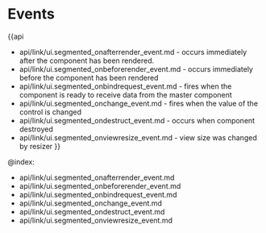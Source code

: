
Events
=======

{{api
- api/link/ui.segmented_onafterrender_event.md - occurs immediately after the component has been rendered.
- api/link/ui.segmented_onbeforerender_event.md - occurs immediately before the component has been rendered
- api/link/ui.segmented_onbindrequest_event.md - fires when the component is ready to receive data from the master component
- api/link/ui.segmented_onchange_event.md - fires when the value of the control is changed
- api/link/ui.segmented_ondestruct_event.md - occurs when component destroyed
- api/link/ui.segmented_onviewresize_event.md - view size was changed by resizer
}}

@index:
- api/link/ui.segmented_onafterrender_event.md
- api/link/ui.segmented_onbeforerender_event.md
- api/link/ui.segmented_onbindrequest_event.md
- api/link/ui.segmented_onchange_event.md
- api/link/ui.segmented_ondestruct_event.md
- api/link/ui.segmented_onviewresize_event.md


